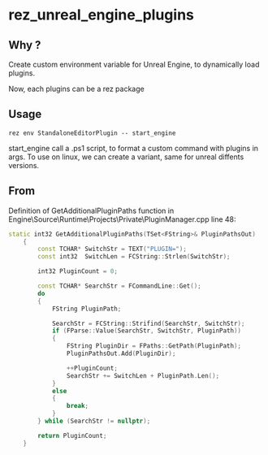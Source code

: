 # rez_unreal_engine_plugins

## Why ?
Create custom environment variable for Unreal Engine, to dynamically load plugins.

Now, each plugins can be a rez package

## Usage
```rez env StandaloneEditorPlugin -- start_engine```

start_engine call a .ps1 script, to format a custom command with plugins in args.
To use on linux, we can create a variant, same for unreal diffents versions.

## From
Definition of GetAdditionalPluginPaths function in Engine\Source\Runtime\Projects\Private\PluginManager.cpp line 48:

```cpp 
static int32 GetAdditionalPluginPaths(TSet<FString>& PluginPathsOut)
	{
		const TCHAR* SwitchStr = TEXT("PLUGIN=");
		const int32  SwitchLen = FCString::Strlen(SwitchStr);

		int32 PluginCount = 0;

		const TCHAR* SearchStr = FCommandLine::Get();
		do
		{
			FString PluginPath;

			SearchStr = FCString::Strifind(SearchStr, SwitchStr);
			if (FParse::Value(SearchStr, SwitchStr, PluginPath))
			{
				FString PluginDir = FPaths::GetPath(PluginPath);
				PluginPathsOut.Add(PluginDir);

				++PluginCount;
				SearchStr += SwitchLen + PluginPath.Len();
			}
			else
			{
				break;
			}
		} while (SearchStr != nullptr);

		return PluginCount;
	}
```

